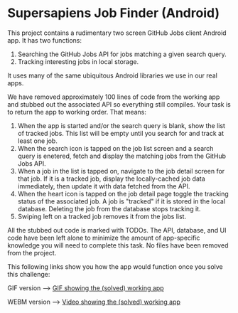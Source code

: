 # Supersapiens Job Finder (Android)

This project contains a rudimentary two screen GitHub Jobs client
Android app. It has two functions:

1. Searching the GitHub Jobs API for jobs matching a given search query.
2. Tracking interesting jobs in local storage.

It uses many of the same ubiquitous Android libraries we use in our real
apps.

We have removed approximately 100 lines of code from the working app and
stubbed out the associated API so everything still compiles. Your task is
to return the app to working order. That means:

1. When the app is started and/or the search query is blank, show the
   list of tracked jobs. This list will be empty until you search for
   and track at least one job.
2. When the search icon is tapped on the job list screen and a search
   query is enetered, fetch and display the matching jobs from the
   GitHub Jobs API.
3. When a job in the list is tapped on, navigate to the job detail screen
   for that job. If it is a tracked job, display the locally-cached job
   data immediately, then update it with data fetched from the API.
4. When the heart icon is tapped on the job detail page toggle the
   tracking status of the associated job. A job is "tracked" if it is
   stored in the local database. Deleting the job from the database
   stops tracking it.
5. Swiping left on a tracked job removes it from the jobs list.

All the stubbed out code is marked with TODOs. The API, database, and
UI code have been left alone to minimize the amount of app-specific
knowledge you will need to complete this task. No files have been
removed from the project.


This following links show you how the app would function once you solve this challenge:

GIF version --> [GIF showing the (solved) working app](https://android-challenge.s3.amazonaws.com/AndroidChallenge.gif)

WEBM version --> [Video showing the (solved) working app](https://android-challenge.s3.amazonaws.com/AndroidChallenge.webm)